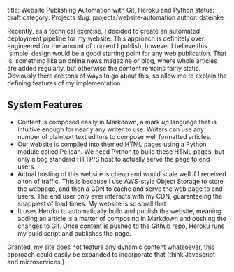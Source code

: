 title: Website Publishing Automation with Git, Heroku and Python
status: draft
category: Projects
slug: projects/website-automation
author: dsteinke

Recently, as a technical exercise, I decided to create an automated deployment pipeline for my website. This approach is definitely over engineered for the amount of content I publish, however I believe this 'simple' design would be a good starting point for any web publication. That is, something like an online news magazine or blog, where whole articles are added regularly, but otherwise the content remains fairly static. Obviously there are tons of ways to go about this, so allow me to explain the defining features of my implementation.
## System Features
- Content is composed easily in Markdown, a mark *up* language that is intuitive enough for nearly any writer to use. Writers can use any number of plaintext text editors to compose well formatted articles.
- Our website is compiled into themed HTML pages using a Python module called Pelican. We need Python to build these HTML pages, but only a bog standard HTTP/S host to actually serve the page to end users.
- Actual hosting of this website is cheap and would scale well if I received a ton of traffic. This is because I use AWS-style Object Storage to store the webpage, and then a CDN to cache and serve the web page to end users. The end user only ever interacts with my CDN, guaranteeing the snappiest of load times. My website is so small that 
- It uses Heroku to automatically build and publish the website, meaning adding an article is a matter of composing in Markdown and pushing the changes to Git. Once content is pushed to the Github repo, Heroku runs my build script and publishes the page. 

Granted, my site does not feature any dynamic content whatsoever, this approach could easily be expanded to incorporate that (think Javascript and microservices.) 
